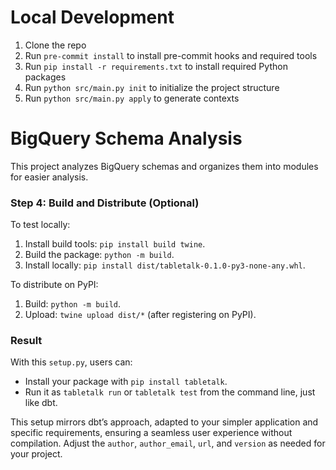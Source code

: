 # Local Development
1. Clone the repo
2. Run `pre-commit install` to install pre-commit hooks and required tools
3. Run `pip install -r requirements.txt` to install required Python packages
4. Run `python src/main.py init` to initialize the project structure
5. Run `python src/main.py apply` to generate contexts

# BigQuery Schema Analysis

This project analyzes BigQuery schemas and organizes them into modules for easier analysis.


### Step 4: Build and Distribute (Optional)
To test locally:
1. Install build tools: `pip install build twine`.
2. Build the package: `python -m build`.
3. Install locally: `pip install dist/tabletalk-0.1.0-py3-none-any.whl`.

To distribute on PyPI:
1. Build: `python -m build`.
2. Upload: `twine upload dist/*` (after registering on PyPI).

### Result
With this `setup.py`, users can:
- Install your package with `pip install tabletalk`.
- Run it as `tabletalk run` or `tabletalk test` from the command line, just like dbt.

This setup mirrors dbt’s approach, adapted to your simpler application and specific requirements, ensuring a seamless user experience without compilation. Adjust the `author`, `author_email`, `url`, and `version` as needed for your project.
